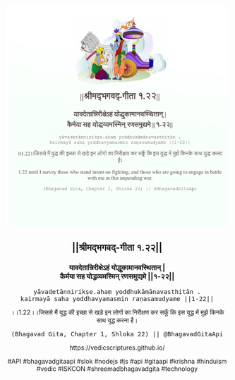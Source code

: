 <img src="../../asset/BG_1_22.png"/>
<center><h2>||श्रीमद्‍भगवद्‍-गीता १.२२||</h2>
<h3>यावदेतान्निरीक्षेऽहं योद्धुकामानवस्थितान् |<br/>कैर्मया सह योद्धव्यमस्मिन् रणसमुद्यमे ||१-२२||</h3>
<pre>yāvadetānnirikṣe.ahaṃ yoddhukāmānavasthitān .<br/>kairmayā saha yoddhavyamasmin raṇasamudyame ||1-22||</pre>
<p>।।1.22।।जिससे मैं युद्ध की इच्छा से खड़े इन लोगों का निरीक्षण कर सकूँ कि इस युद्ध में मुझे किनके साथ युद्ध करना है।</p>
<pre>(Bhagavad Gita, Chapter 1, Shloka 22) || @BhagavadGitaApi</pre><p>https://vedicscriptures.github.io/</p><p>#API #bhagavadgitaapi #slok #nodejs #js #api #gitaapi #krishna #hinduism #vedic #ISKCON #shreemadbhagavadgita #technology</p></center>